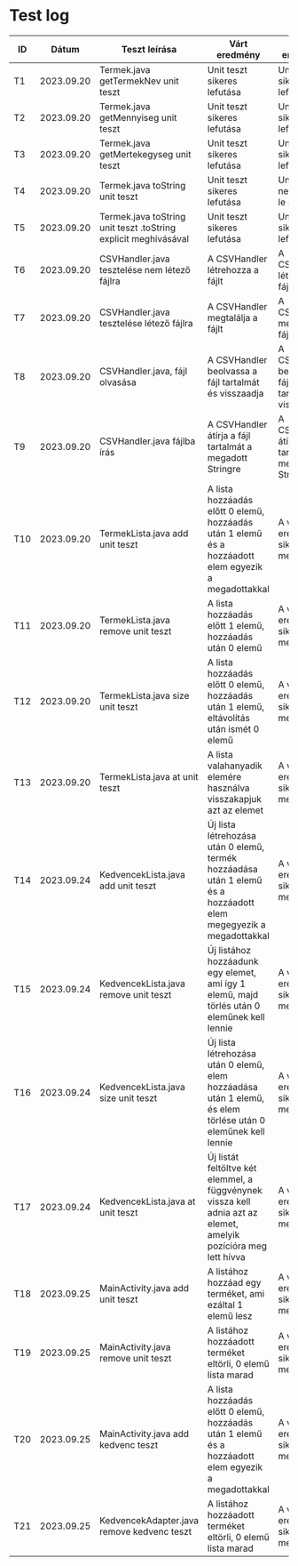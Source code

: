 # Test log

| ID  | Dátum      | Teszt leírása                                                   | Várt eredmény                                                                                                     | Kapott eredmény                                          | Átment/Megbukott | Tesztelő      |
|-----|------------|-----------------------------------------------------------------|-------------------------------------------------------------------------------------------------------------------|----------------------------------------------------------|------------------|---------------|
| T1  | 2023.09.20 | Termek.java getTermekNev unit teszt                             | Unit teszt sikeres lefutása                                                                                       | Unit teszt sikeres lefutása                              | Átment           | Kovács Zsolt  |
| T2  | 2023.09.20 | Termek.java getMennyiseg unit teszt                             | Unit teszt sikeres lefutása                                                                                       | Unit teszt sikeres lefutása                              | Átment           | Kovács Zsolt  |
| T3  | 2023.09.20 | Termek.java getMertekegyseg unit teszt                          | Unit teszt sikeres lefutása                                                                                       | Unit teszt sikeres lefutása                              | Átment           | Kovács Zsolt  |
| T4  | 2023.09.20 | Termek.java toString unit teszt                                 | Unit teszt sikeres lefutása                                                                                       | Unit teszt nem futott le sikeresen                       | Megbukott        | Kovács Zsolt  |
| T5  | 2023.09.20 | Termek.java toString unit teszt .toString explicit meghívásával | Unit teszt sikeres lefutása                                                                                       | Unit teszt sikeres lefutása                              | Átment           | Kovács Zsolt  |
| T6  | 2023.09.20 | CSVHandler.java tesztelése nem létező fájlra                    | A CSVHandler létrehozza a fájlt                                                                                   | A CSVHandler létrehozta a fájlt                          | Átment           | Kovács Zsolt  |
| T7  | 2023.09.20 | CSVHandler.java tesztelése létező fájlra                        | A CSVHandler megtalálja a fájlt                                                                                   | A CSVHandler megtalálta a fájlt                          | Átment           | Kovács Zsolt  |
| T8  | 2023.09.20 | CSVHandler.java, fájl olvasása                                  | A CSVHandler beolvassa a fájl tartalmát és visszaadja                                                             | A CSVHandler beolvasta a fájl tartalmát és visszaadta    | Átment           | Kovács Zsolt  |
| T9  | 2023.09.20 | CSVHandler.java fájlba írás                                     | A CSVHandler átírja a fájl tartalmát a megadott Stringre                                                          | A CSVHandler átírta a fájl tartalmát a megadott Stringre | Átment           | Kovács Zsolt  |
| T10 | 2023.09.20 | TermekLista.java add unit teszt                                 | A lista hozzáadás előtt 0 elemű, hozzáadás után 1 elemű és a hozzáadott elem egyezik a megadottakkal              | A várt eredményt sikeresen megkaptuk                     | Átment           | Kovács Zsolt  |
| T11 | 2023.09.20 | TermekLista.java remove unit teszt                              | A lista hozzáadás előtt 1 elemű, hozzáadás után 0 elemű                                                           | A várt eredményt sikeresen megkaptuk                     | Átment           | Kovács Zsolt  |
| T12 | 2023.09.20 | TermekLista.java size unit teszt                                | A lista hozzáadás előtt 0 elemű, hozzáadás után 1 elemű, eltávolítás után ismét 0 elemű                           | A várt eredményt sikeresen megkaptuk                     | Átment           | Kovács Zsolt  |
| T13 | 2023.09.20 | TermekLista.java at unit teszt                                  | A lista valahanyadik elemére használva visszakapjuk azt az elemet                                                 | A várt eredményt sikeresen megkaptuk                     | Átment           | Kovács Zsolt  |
| T14 | 2023.09.24 | KedvencekLista.java add unit teszt                              | Új lista létrehozása után 0 elemű, termék hozzáadása után 1 elemű és a hozzáadott elem megegyezik a megadottakkal | A várt eredményt sikeresen megkaptuk                     | Átment           | Jurás Dorka   |
| T15 | 2023.09.24 | KedvencekLista.java remove unit teszt                           | Új listához hozzáadunk egy elemet, ami így 1 elemű, majd törlés után 0 eleműnek kell lennie                       | A várt eredményt sikeresen megkaptuk                     | Átment           | Jurás Dorka   |
| T16 | 2023.09.24 | KedvencekLista.java size unit teszt                             | Új lista létrehozása után 0 elemű, elem hozzáadása után 1 elemű, és elem törlése után 0 eleműnek kell lennie      | A várt eredményt sikeresen megkaptuk                     | Átment           | Jurás Dorka   |
| T17 | 2023.09.24 | KedvencekLista.java at unit teszt                               | Új listát feltöltve két elemmel, a függvénynek vissza kell adnia azt az elemet, amelyik pozícióra meg lett hívva  | A várt eredményt sikeresen megkaptuk                     | Átment           | Jurás Dorka   |
| T18 | 2023.09.25 | MainActivity.java add unit teszt                                | A listához hozzáad egy terméket, ami ezáltal 1 elemű lesz                                                         | A várt eredményt sikeresen megkaptuk                     | Átment           | Czinege Lajos |
| T19 | 2023.09.25 | MainActivity.java remove unit teszt                             | A listához hozzáadott terméket eltörli, 0 elemű lista marad                                                       | A várt eredményt sikeresen megkaptuk                     | Átment           | Czinege Lajos |
| T20 | 2023.09.25 | MainActivity.java add kedvenc teszt                             |A lista hozzáadás előtt 0 elemű, hozzáadás után 1 elemű és a hozzáadott elem egyezik a megadottakkal                                                    | A várt eredményt sikeresen megkaptuk                     | Átment           | Madar Boglárka |
| T21 | 2023.09.25 | KedvencekAdapter.java remove kedvenc teszt                            | A listához hozzáadott terméket eltörli, 0 elemű lista marad                                                       | A várt eredményt sikeresen megkaptuk                     | Átment           | Madar Boglárka |
